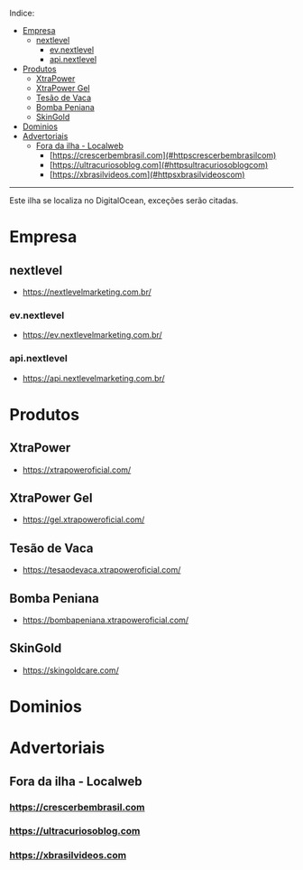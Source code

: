Indice:
- [Empresa](#empresa)
	- [nextlevel](#nextlevel)
		- [ev.nextlevel](#evnextlevel)
		- [api.nextlevel](#apinextlevel)
- [Produtos](#produtos)
	- [XtraPower](#xtrapower)
	- [XtraPower Gel](#xtrapower-gel)
	- [Tesão de Vaca](#tes%C3%A3o-de-vaca)
	- [Bomba Peniana](#bomba-peniana)
	- [SkinGold](#skingold)
- [Dominios](#dominios)
- [Advertoriais](#advertoriais)
	- [Fora da ilha - Localweb](#fora-da-ilha---localweb)
		- [https://crescerbembrasil.com](#httpscrescerbembrasilcom)
		- [https://ultracuriosoblog.com](#httpsultracuriosoblogcom)
		- [https://xbrasilvideos.com](#httpsxbrasilvideoscom)

-----

Este ilha se localiza no DigitalOcean, exceções serão citadas.

# Empresa

## nextlevel

* https://nextlevelmarketing.com.br/
  
<!-- 
~~~
server {
	listen 80;
	listen [::]:80;

        server_name www.nextlevelmarketing.com.br nextlevelmarketing.com.br;

	root /var/www/html/empresa/nextlevel;
	index index.html index.htm index.nginx-debian.html;

	location / {
		# First attempt to serve request as file, then
		# as directory, then fall back to displaying a 404.
		try_files $uri $uri/ /index.html =404;
	}

    listen [::]:443 ssl ipv6only=on; # managed by Certbot
    listen 443 ssl; # managed by Certbot
    ssl_certificate /etc/letsencrypt/live/nextlevelmarketing.com.br/fullchain.pem; # managed by Certbot
    ssl_certificate_key /etc/letsencrypt/live/nextlevelmarketing.com.br/privkey.pem; # managed by Certbot
    include /etc/letsencrypt/options-ssl-nginx.conf; # managed by Certbot
    ssl_dhparam /etc/letsencrypt/ssl-dhparams.pem; # managed by Certbot
}

~~~
-->

### ev.nextlevel

* https://ev.nextlevelmarketing.com.br/

<!-- ~~~
server {
	listen 80;
	listen [::]:80;

        server_name ev.nextlevelmarketing.com.br;

	root /var/www/html/empresa/ev-nextlevel;
	index index.html index.htm index.nginx-debian.html;

	location / {
		# First attempt to serve request as file, then
		# as directory, then fall back to displaying a 404.
		try_files $uri $uri/ /index.html =404;
	}

    listen [::]:443 ssl; # managed by Certbot
    listen 443 ssl; # managed by Certbot
    ssl_certificate /etc/letsencrypt/live/api.nextlevelmarketing.com.br/fullchain.pem; # managed by Certbot
    ssl_certificate_key /etc/letsencrypt/live/api.nextlevelmarketing.com.br/privkey.pem; # managed by Certbot
    include /etc/letsencrypt/options-ssl-nginx.conf; # managed by Certbot
    ssl_dhparam /etc/letsencrypt/ssl-dhparams.pem; # managed by Certbot

}
~~~ -->

### api.nextlevel

* https://api.nextlevelmarketing.com.br/

<!-- 
~~~
server {
	listen 80;
	listen [::]:80;

        server_name api.nextlevelmarketing.com.br;

	root /var/www/html/empresa/api-nextlevel;
	index index.html index.htm index.nginx-debian.html;

	location / {
		# First attempt to serve request as file, then
		# as directory, then fall back to displaying a 404.
		try_files $uri $uri/ /index.html =404;
	}

    listen [::]:443 ssl; # managed by Certbot
    listen 443 ssl; # managed by Certbot
    ssl_certificate /etc/letsencrypt/live/api.nextlevelmarketing.com.br/fullchain.pem; # managed by Certbot
    ssl_certificate_key /etc/letsencrypt/live/api.nextlevelmarketing.com.br/privkey.pem; # managed by Certbot
    include /etc/letsencrypt/options-ssl-nginx.conf; # managed by Certbot
    ssl_dhparam /etc/letsencrypt/ssl-dhparams.pem; # managed by Certbot

}
~~~
 -->

# Produtos

## XtraPower
* https://xtrapoweroficial.com/

<!-- ~~~
server {
	listen 80;
	listen [::]:80;

        server_name www.xtrapoweroficial.com xtrapoweroficial.com;

	root /var/www/html/produtos/xtrapower;
	index index.html index.htm index.nginx-debian.html;

	location / {
		# First attempt to serve request as file, then
		# as directory, then fall back to displaying a 404.
		try_files $uri $uri/ /index.html =404;
	}

    listen [::]:443 ssl; # managed by Certbot
    listen 443 ssl; # managed by Certbot
    ssl_certificate /etc/letsencrypt/live/www.xtrapoweroficial.com/fullchain.pem; # managed by Certbot
    ssl_certificate_key /etc/letsencrypt/live/www.xtrapoweroficial.com/privkey.pem; # managed by Certbot
    include /etc/letsencrypt/options-ssl-nginx.conf; # managed by Certbot
    ssl_dhparam /etc/letsencrypt/ssl-dhparams.pem; # managed by Certbot


}

~~~ -->
## XtraPower Gel

* https://gel.xtrapoweroficial.com/

<!-- ~~~
server {
	listen 80;
	listen [::]:80;

        server_name gel.xtrapoweroficial.com;

	root /var/www/html/produtos/gel-xtrapower;
	index index.html index.htm index.nginx-debian.html;

	location / {
		# First attempt to serve request as file, then
		# as directory, then fall back to displaying a 404.
		try_files $uri $uri/ /index.html =404;
	}

    listen [::]:443 ssl; # managed by Certbot
    listen 443 ssl; # managed by Certbot
    ssl_certificate /etc/letsencrypt/live/bombapeniana.xtrapoweroficial.com/fullchain.pem; # managed by Certbot
    ssl_certificate_key /etc/letsencrypt/live/bombapeniana.xtrapoweroficial.com/privkey.pem; # managed by Certbot
    include /etc/letsencrypt/options-ssl-nginx.conf; # managed by Certbot
    ssl_dhparam /etc/letsencrypt/ssl-dhparams.pem; # managed by Certbot

}

~~~ -->
## Tesão de Vaca

* https://tesaodevaca.xtrapoweroficial.com/

<!-- ~~~
server {
	listen 80;
	listen [::]:80;

        server_name tesaodevaca.xtrapoweroficial.com;

	root /var/www/html/produtos/tesaodevaca-xtrapower;
	index index.html index.htm index.nginx-debian.html;

	location / {
		# First attempt to serve request as file, then
		# as directory, then fall back to displaying a 404.
		try_files $uri $uri/ /index.html =404;
	}

    listen [::]:443 ssl; # managed by Certbot
    listen 443 ssl; # managed by Certbot
    ssl_certificate /etc/letsencrypt/live/bombapeniana.xtrapoweroficial.com/fullchain.pem; # managed by Certbot
    ssl_certificate_key /etc/letsencrypt/live/bombapeniana.xtrapoweroficial.com/privkey.pem; # managed by Certbot
    include /etc/letsencrypt/options-ssl-nginx.conf; # managed by Certbot
    ssl_dhparam /etc/letsencrypt/ssl-dhparams.pem; # managed by Certbot

}

~~~ -->

## Bomba Peniana

* https://bombapeniana.xtrapoweroficial.com/

<!-- 
~~~
server {
	listen 80;
	listen [::]:80;

        server_name bombapeniana.xtrapoweroficial.com;

	root /var/www/html/produtos/bombapeniana-xtrapower;
	index index.html index.htm index.nginx-debian.html;

	location / {
		# First attempt to serve request as file, then
		# as directory, then fall back to displaying a 404.
		try_files $uri $uri/ /index.html =404;
	}

    listen [::]:443 ssl; # managed by Certbot
    listen 443 ssl; # managed by Certbot
    ssl_certificate /etc/letsencrypt/live/bombapeniana.xtrapoweroficial.com/fullchain.pem; # managed by Certbot
    ssl_certificate_key /etc/letsencrypt/live/bombapeniana.xtrapoweroficial.com/privkey.pem; # managed by Certbot
    include /etc/letsencrypt/options-ssl-nginx.conf; # managed by Certbot
    ssl_dhparam /etc/letsencrypt/ssl-dhparams.pem; # managed by Certbot

}

~~~ -->

## SkinGold
* https://skingoldcare.com/
 
<!-- ~~~
server {
	listen 80;
	listen [::]:80;

        server_name www.skingoldcare.com skingoldcare.com;

	root /var/www/html/produtos/skingold;
	index index.html index.htm index.nginx-debian.html;

	location / {
		# First attempt to serve request as file, then
		# as directory, then fall back to displaying a 404.
		try_files $uri $uri/ /index.html =404;
	}

    listen [::]:443 ssl; # managed by Certbot
    listen 443 ssl; # managed by Certbot
    ssl_certificate /etc/letsencrypt/live/www.skingoldcare.com/fullchain.pem; # managed by Certbot
    ssl_certificate_key /etc/letsencrypt/live/www.skingoldcare.com/privkey.pem; # managed by Certbot
    include /etc/letsencrypt/options-ssl-nginx.conf; # managed by Certbot
    ssl_dhparam /etc/letsencrypt/ssl-dhparams.pem; # managed by Certbot


}

~~~ -->

# Dominios

<!-- omit in toc --> 
<!-- 
http://saudequeimpressiona.com/ 
-->

# Advertoriais

## Fora da ilha - Localweb

### https://crescerbembrasil.com

### https://ultracuriosoblog.com

### https://xbrasilvideos.com
